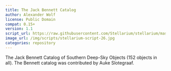 ```yaml
---
title: The Jack Bennett Catalog
author: Alexander Wolf
license: Public Domain
compat: 0.15+
version: 1.1
script_url: https://raw.githubusercontent.com/Stellarium/stellarium/master/scripts/bennett.ssc
image_url: /img/scripts/stellarium-script-26.jpg
categories: repository
---
```

The Jack Bennett Catalog of Southern Deep-Sky Objects (152 objects in all). The Bennett catalog was contributed by Auke Slotegraaf.